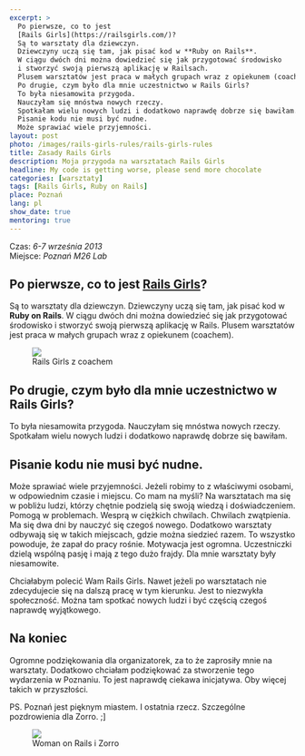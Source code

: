 ```yaml
---
excerpt: >
  Po pierwsze, co to jest
  [Rails Girls](https://railsgirls.com/)?
  Są to warsztaty dla dziewczyn.
  Dziewczyny uczą się tam, jak pisać kod w **Ruby on Rails**.
  W ciągu dwóch dni można dowiedzieć się jak przygotować środowisko
  i stworzyć swoją pierwszą aplikację w Railsach.
  Plusem warsztatów jest praca w małych grupach wraz z opiekunem (coachem).
  Po drugie, czym było dla mnie uczestnictwo w Rails Girls?
  To była niesamowita przygoda.
  Nauczyłam się mnóstwa nowych rzeczy.
  Spotkałam wielu nowych ludzi i dodatkowo naprawdę dobrze się bawiłam.
  Pisanie kodu nie musi być nudne.
  Może sprawiać wiele przyjemności.
layout: post
photo: /images/rails-girls-rules/rails-girls-rules
title: Zasady Rails Girls
description: Moja przygoda na warsztatach Rails Girls
headline: My code is getting worse, please send more chocolate
categories: [warsztaty]
tags: [Rails Girls, Ruby on Rails]
place: Poznań
lang: pl
show_date: true
mentoring: true
---
```


Czas: *6-7 września 2013*<br>
Miejsce: *Poznań M26 Lab*

## Po pierwsze, co to jest [Rails Girls](http://railsgirls.com/)?

Są to warsztaty dla dziewczyn. Dziewczyny uczą się tam, jak pisać kod w **Ruby on Rails**. W ciągu dwóch dni można dowiedzieć się jak przygotować środowisko i stworzyć swoją pierwszą aplikację w Rails. Plusem warsztatów jest praca w małych grupach wraz z opiekunem (coachem).

<figure>
  <a href="{{ site.baseurl_root }}/images/rails-girls-rules/coach.jpg"><img src="{{ site.baseurl_root }}/images/rails-girls-rules/coach.jpg"></a>
  <figcaption>Rails Girls z coachem</figcaption>
</figure>

## Po drugie, czym było dla mnie uczestnictwo w Rails Girls?

To była niesamowita przygoda. Nauczyłam się mnóstwa nowych rzeczy. Spotkałam wielu nowych ludzi i dodatkowo naprawdę dobrze się bawiłam.

## Pisanie kodu nie musi być nudne.

Może sprawiać wiele przyjemności. Jeżeli robimy to z właściwymi osobami, w odpowiednim czasie i miejscu. Co mam na myśli? Na warsztatach ma się w pobliżu ludzi, którzy chętnie podzielą się swoją wiedzą i doświadczeniem. Pomogą w problemach. Wesprą w ciężkich chwilach. Chwilach zwątpienia. Ma się dwa dni by nauczyć się czegoś nowego. Dodatkowo warsztaty odbywają się w takich miejscach, gdzie można siedzieć razem. To wszystko powoduje, że zapał do pracy rośnie. Motywacja jest ogromna. Uczestniczki dzielą wspólną pasję i mają z tego dużo frajdy. Dla mnie warsztaty były niesamowite.

Chciałabym polecić Wam Rails Girls. Nawet jeżeli po warsztatach nie zdecydujecie się na dalszą pracę w tym kierunku. Jest to niezwykła społeczność. Można tam spotkać nowych ludzi i być częścią czegoś naprawdę wyjątkowego.

## Na koniec

Ogromne podziękowania dla organizatorek, za to że zaprosiły mnie na warsztaty. Dodatkowo chciałam podziękować za stworzenie tego wydarzenia w Poznaniu. To jest naprawdę ciekawa inicjatywa. Oby więcej takich w przyszłości.

PS. Poznań jest pięknym miastem. I ostatnia rzecz. Szczególne pozdrowienia dla Zorro. ;]

<figure>
  <a href="{{ site.baseurl_root }}/images/rails-girls-rules/zorro.jpg"><img src="{{ site.baseurl_root }}/images/rails-girls-rules/zorro.jpg"></a>
  <figcaption>Woman on Rails i Zorro</figcaption>
</figure>
